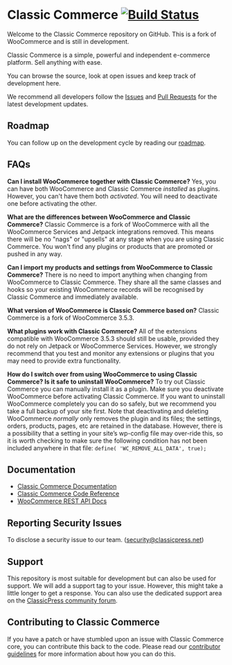 # Classic Commerce [![Build Status](https://travis-ci.com/ClassicPress-plugins/classic-commerce.svg?branch=master)](https://travis-ci.com/ClassicPress-plugins/classic-commerce)

Welcome to the Classic Commerce repository on GitHub. This is a fork of WooCommerce and is still in development.

Classic Commerce is a simple, powerful and independent e-commerce platform. Sell anything with ease.

You can browse the source, look at open issues and keep track of development here.

We recommend all developers follow the [Issues](https://github.com/ClassicPress-plugins/classic-commerce/issues) and [Pull Requests](https://github.com/ClassicPress-plugins/classic-commerce/pulls) for the latest development updates.

## Roadmap
You can follow up on the development cycle by reading our [roadmap](https://github.com/ClassicPress-plugins/classic-commerce/wiki/Plugin-Roadmap).

## FAQs
**Can I install WooCommerce together with Classic Commerce?**
Yes, you can have both WooCommerce and Classic Commerce *installed* as plugins. However, you can't have them both *activated*. You will need to deactivate one before activating the other.

**What are the differences between WooCommerce and Classic Commerce?**
Classic Commerce is a fork of WooCommerce with all the WooCommerce Services and Jetpack integrations removed. This means there will be no "nags" or "upsells" at any stage when you are using Classic Commerce. You won't find any plugins or products that are promoted or pushed in any way.

**Can I import my products and settings from WooCommerce to Classic Commerce?**
There is no need to import anything when changing from WooCommerce to Classic Commerce. They share all the same classes and hooks so your existing WooCommerce records will be recognised by Classic Commerce and immediately available.

**What version of WooCommerce is Classic Commerce based on?**
Classic Commerce is a fork of WooCommerce 3.5.3.

**What plugins work with Classic Commerce?**
All of the extensions compatible with WooCommerce 3.5.3 should still be usable, provided they do not rely on Jetpack or WooCommerce Services. However, we strongly recommend that you test and monitor any extensions or plugins that you may need to provide extra functionality.

**How do I switch over from using WooCommerce to using Classic Commerce? Is it safe to uninstall WooCommerce?**
To try out Classic Commerce you can manually install it as a plugin. Make sure you deactivate WooCommerce before activating Classic Commerce. If you want to uninstall WooCommerce completely you can do so safely, but we recommend you take a full backup of your site first. Note that deactivating and deleting WooCommerce *normally* only removes the plugin and its files; the settings, orders, products, pages, etc are retained in the database. However, there is a possibility that a setting in your site’s wp-config file may over-ride this, so it is worth checking to make sure the following condition has not been included anywhere in that file: `define( 'WC_REMOVE_ALL_DATA', true);`

## Documentation
* [Classic Commerce Documentation](https://classiccommerce.cc/docs/)
* [Classic Commerce Code Reference](https://classiccommerce.cc/docs/)
* [WooCommerce REST API Docs](https://woocommerce.github.io/woocommerce-rest-api-docs/)

## Reporting Security Issues
To disclose a security issue to our team. (security@classicpress.net)

## Support
This repository is most suitable for development but can also be used for support. We will add a support tag to your issue. However, this might take a little longer to get a response. You can also use the dedicated support area on the [ClassicPress community forum](https://forums.classicpress.net/tags/classic-commerce/).

## Contributing to Classic Commerce
If you have a patch or have stumbled upon an issue with Classic Commerce core, you can contribute this back to the code. Please read our [contributor guidelines](https://github.com/ClassicPress-plugins/classic-commerce/blob/master/.github/CONTRIBUTING.md) for more information about how you can do this.

